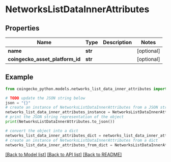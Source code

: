 # NetworksListDataInnerAttributes


## Properties

Name | Type | Description | Notes
------------ | ------------- | ------------- | -------------
**name** | **str** |  | [optional] 
**coingecko_asset_platform_id** | **str** |  | [optional] 

## Example

```python
from coingecko_python.models.networks_list_data_inner_attributes import NetworksListDataInnerAttributes

# TODO update the JSON string below
json = "{}"
# create an instance of NetworksListDataInnerAttributes from a JSON string
networks_list_data_inner_attributes_instance = NetworksListDataInnerAttributes.from_json(json)
# print the JSON string representation of the object
print(NetworksListDataInnerAttributes.to_json())

# convert the object into a dict
networks_list_data_inner_attributes_dict = networks_list_data_inner_attributes_instance.to_dict()
# create an instance of NetworksListDataInnerAttributes from a dict
networks_list_data_inner_attributes_from_dict = NetworksListDataInnerAttributes.from_dict(networks_list_data_inner_attributes_dict)
```
[[Back to Model list]](../README.md#documentation-for-models) [[Back to API list]](../README.md#documentation-for-api-endpoints) [[Back to README]](../README.md)


